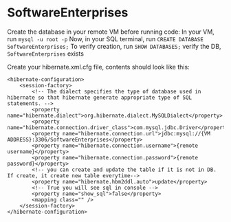 # SoftwareEnterprises


Create the database in your remote VM before running code:
In your VM, run `mysql -u root -p`
Now, in your SQL terminal, run `CREATE DATABASE SoftwareEnterprises;`
To verify creation, run `SHOW DATABASES;` verify the DB, `SoftwareEnterprises` exists

Create your hibernate.xml.cfg file, contents should look like this:

<?xml version="1.0" encoding="utf-8"?>
<!DOCTYPE hibernate-configuration SYSTEM 
"http://www.hibernate.org/dtd/hibernate-configuration-3.0.dtd">

```
<hibernate-configuration>
	<session-factory>
	    <!-- The dialect specifies the type of database used in hibernate so that hibernate generate appropriate type of SQL statements. -->
		<property name="hibernate.dialect">org.hibernate.dialect.MySQLDialect</property>
		<property name="hibernate.connection.driver_class">com.mysql.jdbc.Driver</property>
		<property name="hibernate.connection.url">jdbc:mysql://{VM ADDRESS}:3306/SoftwareEnterprises</property>
		<property name="hibernate.connection.username">{remote username}</property>
		<property name="hibernate.connection.password">{remote password}</property>
		<!-- you can create and update the table if it is not in DB. If create, it create new table everytime-->
		<property name="hibernate.hbm2ddl.auto">update</property>
		<!-- True you will see sql in console -->
		<property name="show_sql">false</property>
		<mapping class="" />
	</session-factory>
</hibernate-configuration>
```
